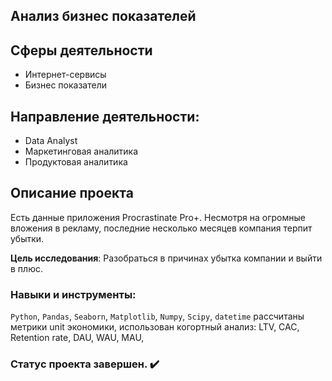 ## Анализ бизнес показателей

## Сферы деятельности
* Интернет-сервисы
* Бизнес показатели

## Направление деятельности:
- Data Analyst
- Маркетинговая аналитика
- Продуктовая аналитика

## Описание проекта

Есть данные приложения Procrastinate Pro+. Несмотря на огромные вложения в рекламу, последние несколько месяцев компания терпит убытки. 

**Цель исследования**:
Разобраться в причинах убытка компании и выйти в плюс. 

### Навыки и инструменты:
`Python`, `Pandas`, `Seaborn`, `Matplotlib`, `Numpy`, `Scipy`, `datetime`
рассчитаны метрики unit экономики, использован когортный анализ: LTV, CAC, Retention rate, DAU, WAU, MAU, 

### Статус проекта завершен. :heavy_check_mark:

